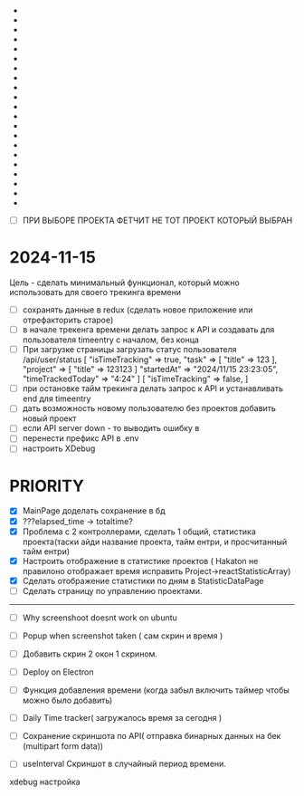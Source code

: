 * 
* 
* 
* 
* 
* 
* 
* 
* 
* 
* 
* 
* 
* 
* 
* 
* 
* 
* 
* 
* 
* [ ] ПРИ ВЫБОРЕ ПРОЕКТА ФЕТЧИТ НЕ ТОТ ПРОЕКТ КОТОРЫЙ ВЫБРАН
# 2024-11-15


Цель - сделать минимальный функционал, который можно использовать для своего трекинга времени
* [ ] сохранять данные в redux (сделать новое приложение или отрефакторить старое)
* [ ] в начале трекенга времени делать запрос к API и создавать для пользователя timeentry с началом, без конца
* [ ] При загрузке страницы загрузать статус пользователя
    /api/user/status
[
    "isTimeTracking" => true,
    "task" => [
        "title" => 123
   ],
    "project" => [
        "title" => 123123
  ]
    "startedAt" => "2024/11/15 23:23:05",
    "timeTrackedToday" => "4:24"
] 
[
  "isTimeTracking" => false,
]
* [ ] при остановке тайм трекинга делать запрос к API и устанавливать end для timeentry
* [ ] дать возможность новому пользователю без проектов добавить новый проект
* [ ] если API server down - то выводить ошибку в  
* [ ] перенести префикс API в .env
* [ ] настроить XDebug

# PRIORITY
- [x] MainPage доделать сохранение в бд
- [x] ???elapsed_time -> totaltime?
- [x] Проблема с 2 контроллерами, сделать 1 общий, статистика проекта(таски айди название проекта, тайм ентри, и просчитанный тайм ентри)
- [x] Настроить отображение в статистике проектов ( Hakaton не правилоно отображает время исправить Project->reactStatisticArray)
- [x] Сделать отображение статистики по дням в StatisticDataPage
- [ ] Сделать страницу по управлению проектами.
-----------------
- [ ] Why screenshoot doesnt work on ubuntu
- [ ] Popup when screenshot taken ( сам скрин и время )
- [ ] Добавить скрин 2 окон 1 скрином.
- [ ] Deploy on Electron
- [ ] Функция добавления времени  (когда забыл включить таймер чтобы можно  было добавить)
- [ ] Daily Time tracker( загружалось время за сегодня )
- [ ] Сохранение скриншота по API( отправка бинарных данных на бек (multipart form data))
- [ ] useInterval Скриншот в случайный период времени.


xdebug настройка